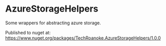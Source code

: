 # AzureStorageHelpers
Some wrappers for abstracting azure storage. 

Published to nuget at:
https://www.nuget.org/packages/TechRoanoke.AzureStorageHelpers/1.0.0
